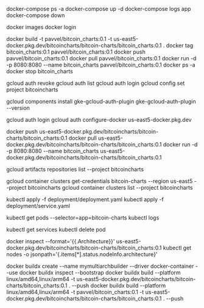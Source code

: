 docker-compose ps -a
docker-compose up -d
docker-compose logs app
docker-compose down

docker images
docker login

docker build -t pavvel/bitcoin_charts:0.1 -t us-east5-docker.pkg.dev/bitcoincharts/bitcoin-charts/bitcoin_charts:0.1 .
docker tag bitcoin_charts:0.1 pavvel/bitcoin_charts:0.1
docker push pavvel/bitcoin_charts:0.1
docker pull pavvel/bitcoin_charts:0.1
docker run -d -p 8080:8080 --name bitcoin_charts pavvel/bitcoin_charts:0.1
docker ps -a
docker stop bitcoin_charts

gcloud auth revoke
gcloud auth list
gcloud auth login
gcloud config set project bitcoincharts

gcloud components install gke-gcloud-auth-plugin
gke-gcloud-auth-plugin --version

gcloud auth login
gcloud auth configure-docker us-east5-docker.pkg.dev

docker push us-east5-docker.pkg.dev/bitcoincharts/bitcoin-charts/bitcoin_charts:0.1
docker pull us-east5-docker.pkg.dev/bitcoincharts/bitcoin-charts/bitcoin_charts:0.1
docker run -d -p 8080:8080 --name bitcoin_charts us-east5-docker.pkg.dev/bitcoincharts/bitcoin-charts/bitcoin_charts:0.1

gcloud artifacts repositories list --project bitcoincharts

gcloud container clusters get-credentials bitcoin-charts --region us-east5 --project bitcoincharts
gcloud container clusters list --project bitcoincharts

kubectl apply -f deployment/deployment.yaml
kubectl apply -f deployment/service.yaml

kubectl get pods --selector=app=bitcoin-charts
kubectl logs 

kubectl get services
kubectl delete pod 

docker inspect --format='{{.Architecture}}' us-east5-docker.pkg.dev/bitcoincharts/bitcoin-charts/bitcoin_charts:0.1
kubectl get nodes -o jsonpath='{.items[*].status.nodeInfo.architecture}'

docker buildx create --name mymultiarchbuilder --driver docker-container --use
docker buildx inspect --bootstrap
docker buildx build --platform linux/amd64,linux/arm64 -t us-east5-docker.pkg.dev/bitcoincharts/bitcoin-charts/bitcoin_charts:0.1 . --push
docker buildx build --platform linux/amd64,linux/arm64 -t pavvel/bitcoin_charts:0.1 -t us-east5-docker.pkg.dev/bitcoincharts/bitcoin-charts/bitcoin_charts:0.1 . --push
